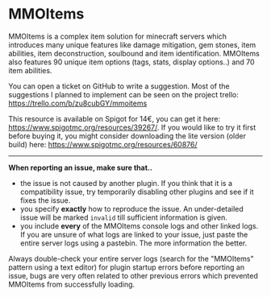 # MMOItems

MMOItems is a complex item solution for minecraft servers which introduces many unique features like damage mitigation, gem stones, item abilities, item deconstruction, soulbound and item identification. MMOItems also features 90 unique item options (tags, stats, display options..) and 70 item abilities.

You can open a ticket on GitHub to write a suggestion. Most of the suggestions I planned to implement can be seen on the project trello: https://trello.com/b/zu8cubGY/mmoitems

This resource is available on Spigot for 14€, you can get it here: https://www.spigotmc.org/resources/39267/. If you would like to try it first before buying it, you might consider downloading the lite version (older build) here: https://www.spigotmc.org/resources/60876/

---

**When reporting an issue, make sure that..**
- the issue is not caused by another plugin. If you think that it is a compatibility issue, try temporarily disabling other plugins and see if it fixes the issue.
- you specify **exactly** how to reproduce the issue. An under-detailed issue will be marked `invalid` till sufficient information is given.
- you include **every** of the MMOItems console logs and other linked logs. If you are unsure of what logs are linked to your issue, just paste the entire server logs using a pastebin. The more information the better.

Always double-check your entire server logs (search for the "MMOItems" pattern using a text editor) for plugin startup errors before reporting an issue, bugs are very often related to other previous errors which prevented MMOItems from successfully loading.
